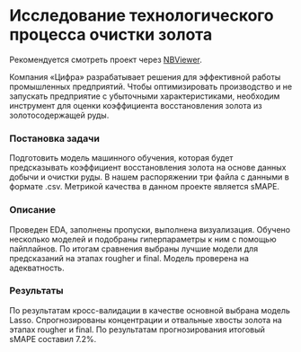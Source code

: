 # Исследование технологического процесса очистки золота
Рекомендуется смотреть проект через [NBViewer](https://nbviewer.jupyter.org/github/Muirehen/learning_projects/blob/master/gold_prediction/gold_prediction.ipynb?flush_cache=true).

Компания «Цифра» разрабатывает решения для эффективной работы промышленных предприятий. Чтобы оптимизировать производство и не запускать предприятие с убыточными характеристиками, необходим инструмент для оценки коэффициента восстановления золота из золотосодержащей руды.

### Постановка задачи
Подготовить модель машинного обучения, которая будет предсказывать коэффициент восстановления золота на основе данных добычи и очистки руды. В нашем распоряжении три файла с данными в формате .csv. Метрикой качества в данном проекте является sMAPE.

### Описание
Проведен EDA, заполнены пропуски, выполнена визуализация. Обучено несколько моделей и подобраны гиперпараметры к ним с помощью пайплайнов. По итогам сравнения выбраны лучшие модели для предсказаний на этапах rougher и final. Модель проверена на адекватность.

### Результаты
По результатам кросс-валидации в качестве основной выбрана модель Lasso. Спрогнозированы концентрации и отвальные хвосты золота на этапах rougher и final. По результатам прогнозирования итоговый sMAPE составил 7.2%.
